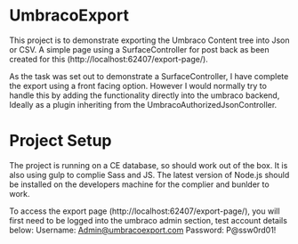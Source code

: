 # UmbracoExport

This project is to demonstrate exporting the Umbraco Content tree into Json or CSV. A simple page using a SurfaceController for post back as been created for this (http://localhost:62407/export-page/).

As the task was set out to demonstrate a SurfaceController, I have complete the export using a front facing option. However I would normally try to handle this by adding the functionality directly into the umbraco backend, Ideally as a plugin inheriting from the UmbracoAuthorizedJsonController.

# Project Setup

The project is running on a CE database, so should work out of the box. It is also using gulp to complie Sass and JS. The latest version of Node.js should be installed on the developers machine for the complier and bunlder to work.

To access the export page (http://localhost:62407/export-page/), you will first need to be logged into the umbraco admin section, test account details below:
Username: Admin@umbracoexport.com
Password: P@ssw0rd01!



